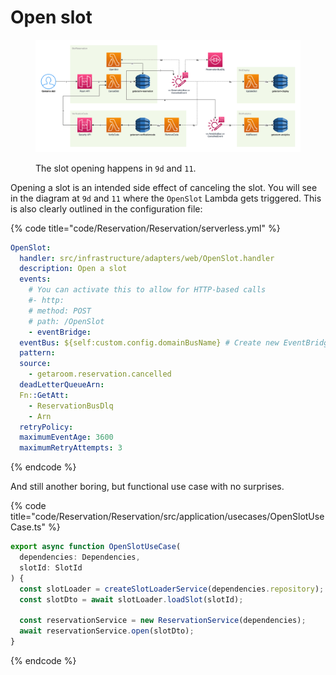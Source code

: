 # Open slot

<figure><img src="../../../.gitbook/assets/Get-A-Room Solution 5.png" alt=""><figcaption><p>The slot opening happens in <code>9d</code> and <code>11</code>.</p></figcaption></figure>

Opening a slot is an intended side effect of canceling the slot. You will see in the diagram at `9d` and `11` where the `OpenSlot` Lambda gets triggered. This is also clearly outlined in the configuration file:

{% code title="code/Reservation/Reservation/serverless.yml" %}

```yaml
OpenSlot:
  handler: src/infrastructure/adapters/web/OpenSlot.handler
  description: Open a slot
  events:
    # You can activate this to allow for HTTP-based calls
    #- http:
    # method: POST
    # path: /OpenSlot
    - eventBridge:
  eventBus: ${self:custom.config.domainBusName} # Create new EventBridge bus
  pattern:
  source:
    - getaroom.reservation.cancelled
  deadLetterQueueArn:
  Fn::GetAtt:
    - ReservationBusDlq
    - Arn
  retryPolicy:
  maximumEventAge: 3600
  maximumRetryAttempts: 3
```

{% endcode %}

And still another boring, but functional use case with no surprises.

{% code title="code/Reservation/Reservation/src/application/usecases/OpenSlotUseCase.ts" %}

```typescript
export async function OpenSlotUseCase(
  dependencies: Dependencies,
  slotId: SlotId
) {
  const slotLoader = createSlotLoaderService(dependencies.repository);
  const slotDto = await slotLoader.loadSlot(slotId);

  const reservationService = new ReservationService(dependencies);
  await reservationService.open(slotDto);
}
```

{% endcode %}
